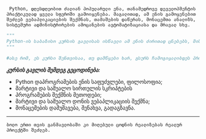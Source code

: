 
`
Python, დღესდღეობით ძალიან პოპულარული ენა, თანამედროვე დეველოპმენტის პრაქტიკულად ყველა სფეროში გამოიყენება. მაგალითად, ამ ენის გამოყენებით შეძლებ ვებაპლიკაციების შექმნას, თამაშების დაწერას, მონაცემთა ანალიზს, სისტემური ადმინისტრირების ამოცანების ავტომატიზაციასა და მრავალ სხვ.`

```python
"""
Python-ის საბაზისო კურსის გავლისას ისწავლი ამ ენის ძირითად ცნებებს, მის კონსტრუქციას, მონაცემთა ტიპებსა და სტრუქტურას, სამართავ ბლოკებს, ციკლებს, ფუნქციებს, საბაზო დონეზე შეეხები ობიექტზე ორიენტირებულ დაპროგრამების პრინციპებს და სხვ.
"""
```

```python 
#ასე რომ, ეს კურსი შენთვისაა, თუ დამწყები ხარ, გსურს ჩამოგიყალიბდეს პროგრამირების ბაზისი ან გაიმეორო Python დაპროგრამების ენის ძირითადი პრინციპები პრაქტიკაში.
```

***კურსის გავლის შემდეგ გეცოდინება:***

* Python დაპროგრამების ენის საფუძვლები, ფილოსოფია;
* მარტივი და საშუალო სირთულის სკრიპტების
* პროგრამების შექმნის მეთოდები;
* მარტივი და საშუალო დონის ვებაპლიკაციის შექმნა;
* მონაცემების დამუშავება, შენახვა, გადაგზავნა.
----
    ბოლო ერთი თვის განმავლობაში კი მიღებული ცოდნის რეალიზებას რეალურ პროექტში შეძლებ.
